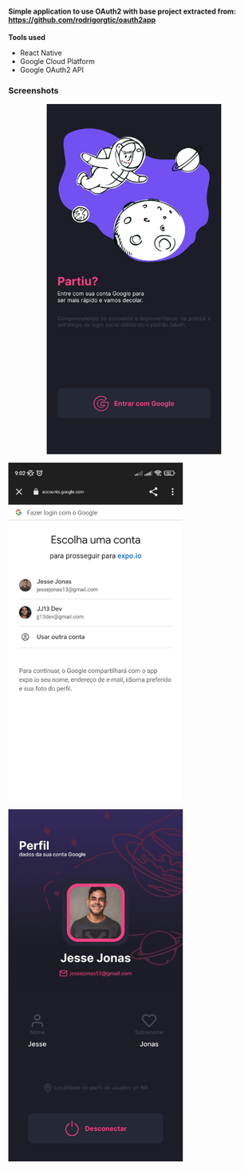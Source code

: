 #### Simple application to use OAuth2 with base project extracted from: https://github.com/rodrigorgtic/oauth2app

**Tools used**

- React Native
- Google Cloud Platform
- Google OAuth2 API

### Screenshots
<p align="center">
  <img src="https://raw.githubusercontent.com/jessejonass/oauth2app/master/screenshots/screenshot-1.jpg" width="350" title="
  Screenshot 1">
  
  <img src="https://raw.githubusercontent.com/jessejonass/oauth2app/master/screenshots/screenshot-2.jpg" width="350" title="
  Screenshot 2">
  
  <img src="https://raw.githubusercontent.com/jessejonass/oauth2app/master/screenshots/screenshot-3.jpg" width="350" title="
  Screenshot 3">
</p>
